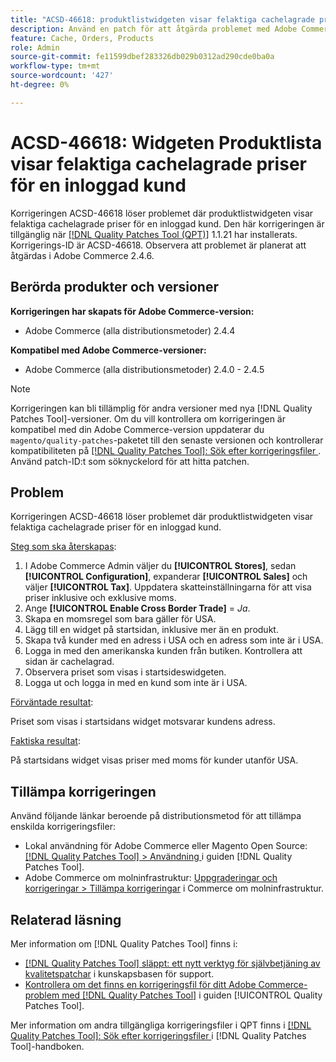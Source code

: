 ```yaml
---
title: "ACSD-46618: produktlistwidgeten visar felaktiga cachelagrade priser för inloggad kund"
description: Använd en patch för att åtgärda problemet med Adobe Commerce där produktlistwidgeten visar felaktiga cachelagrade priser för en inloggad kund.
feature: Cache, Orders, Products
role: Admin
source-git-commit: fe11599dbef283326db029b0312ad290cde0ba0a
workflow-type: tm+mt
source-wordcount: '427'
ht-degree: 0%

---
```


# ACSD-46618: Widgeten Produktlista visar felaktiga cachelagrade priser för en inloggad kund

Korrigeringen ACSD-46618 löser problemet där produktlistwidgeten visar felaktiga cachelagrade priser för en inloggad kund. Den här korrigeringen är tillgänglig när [[!DNL Quality Patches Tool (QPT)]](https://experienceleague.adobe.com/docs/commerce-knowledge-base/kb/announcements/commerce-announcements/magento-quality-patches-released-new-tool-to-self-serve-quality-patches.html?lang=sv-SE) 1.1.21 har installerats. Korrigerings-ID är ACSD-46618. Observera att problemet är planerat att åtgärdas i Adobe Commerce 2.4.6.

## Berörda produkter och versioner

**Korrigeringen har skapats för Adobe Commerce-version:**
* Adobe Commerce (alla distributionsmetoder) 2.4.4

**Kompatibel med Adobe Commerce-versioner:**
* Adobe Commerce (alla distributionsmetoder) 2.4.0 - 2.4.5

>[!NOTE]
>
>Korrigeringen kan bli tillämplig för andra versioner med nya [!DNL Quality Patches Tool]-versioner. Om du vill kontrollera om korrigeringen är kompatibel med din Adobe Commerce-version uppdaterar du `magento/quality-patches`-paketet till den senaste versionen och kontrollerar kompatibiliteten på [[!DNL Quality Patches Tool]: Sök efter korrigeringsfiler ](https://experienceleague.adobe.com/tools/commerce-quality-patches/index.html?lang=sv-SE). Använd patch-ID:t som söknyckelord för att hitta patchen.

## Problem

Korrigeringen ACSD-46618 löser problemet där produktlistwidgeten visar felaktiga cachelagrade priser för en inloggad kund.

<u>Steg som ska återskapas</u>:

1. I Adobe Commerce Admin väljer du **[!UICONTROL Stores]**, sedan **[!UICONTROL Configuration]**, expanderar **[!UICONTROL Sales]** och väljer **[!UICONTROL Tax]**. Uppdatera skatteinställningarna för att visa priser inklusive och exklusive moms.
1. Ange **[!UICONTROL Enable Cross Border Trade]** = _Ja_.
1. Skapa en momsregel som bara gäller för USA.
1. Lägg till en widget på startsidan, inklusive mer än en produkt.
1. Skapa två kunder med en adress i USA och en adress som inte är i USA.
1. Logga in med den amerikanska kunden från butiken. Kontrollera att sidan är cachelagrad.
1. Observera priset som visas i startsideswidgeten.
1. Logga ut och logga in med en kund som inte är i USA.

<u>Förväntade resultat</u>:

Priset som visas i startsidans widget motsvarar kundens adress.

<u>Faktiska resultat</u>:

På startsidans widget visas priser med moms för kunder utanför USA.

## Tillämpa korrigeringen

Använd följande länkar beroende på distributionsmetod för att tillämpa enskilda korrigeringsfiler:

* Lokal användning för Adobe Commerce eller Magento Open Source: [[!DNL Quality Patches Tool] > Användning ](/help/tools/quality-patches-tool/usage.md) i guiden [!DNL Quality Patches Tool].
* Adobe Commerce om molninfrastruktur: [Uppgraderingar och korrigeringar > Tillämpa korrigeringar](https://experienceleague.adobe.com/docs/commerce-cloud-service/user-guide/develop/upgrade/apply-patches.html?lang=sv-SE) i Commerce om molninfrastruktur.

## Relaterad läsning

Mer information om [!DNL Quality Patches Tool] finns i:

* [[!DNL Quality Patches Tool] släppt: ett nytt verktyg för självbetjäning av kvalitetspatchar](https://experienceleague.adobe.com/sv/docs/commerce-knowledge-base/kb/announcements/commerce-announcements/magento-quality-patches-released-new-tool-to-self-serve-quality-patches) i kunskapsbasen för support.
* [Kontrollera om det finns en korrigeringsfil för ditt Adobe Commerce-problem med  [!DNL Quality Patches Tool]](/help/tools/quality-patches-tool/patches-available-in-qpt/check-patch-for-magento-issue-with-magento-quality-patches.md) i guiden [!UICONTROL Quality Patches Tool].


Mer information om andra tillgängliga korrigeringsfiler i QPT finns i [[!DNL Quality Patches Tool]: Sök efter korrigeringsfiler ](https://experienceleague.adobe.com/tools/commerce-quality-patches/index.html?lang=sv-SE) i [!DNL Quality Patches Tool]-handboken.
